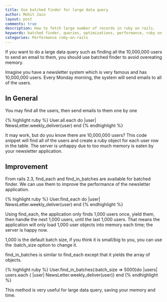 ```yaml
---
title: Use batched finder for large data query
author: Mohit Jain
layout: post
comments: true
description: How to fetch large number of records in ruby on rails.
keywords: batched finder, queries, optimizations, performance, ruby on rails
categories: Performance ruby-on-rails
---
```

If you want to do a large data query such as finding all the 10,000,000 users to send an email to them, you should use batched finder to avoid overeating memory.

Imagine you have a newsletter system which is very famous and has 10,000,000 users. Every Monday morning, the system will send emails to all of the users.

## In General

You may find all the users, then send emails to them one by one

{% highlight ruby %}
  User.all.each do |user|
    NewsLetter.weekly_deliver(user)
  end
{% endhighlight %}


It may work, but do you know there are 10,000,000 users? This code snippet will find all of the users and create a ruby object for each user row in the table. The server is unhappy due to too much memory is eaten by your newsletter application.

## Improvement

From rails 2.3, find\_each and find\_in_batches are available for batched finder. We can use them to improve the performance of the newsletter application.

{% highlight ruby %}
  User.find_each do |user|
    NewsLetter.weekly_deliver(user)
  end
{% endhighlight %}

Using find_each, the application only finds 1,000 users once, yield them, then handle the next 1,000 users, until the last 1,000 users. That means the application will only load 1,000 user objects into memory each time; the server is happy now.

1,000 is the default batch size, if you think it is small/big to you, you can use the :batch_size option to change it.

find\_in\_batches is similar to find_each except that it yields the array of objects.

{% highlight ruby %}
  User.find_in_batches(:batch_size => 5000)do |users|
    users.each { |user| NewsLetter.weekly_deliver(user)}
  end
{% endhighlight %}

This method is very useful for large data query, saving your memory and time.
